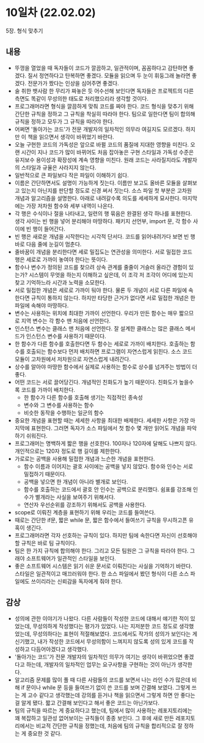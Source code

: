 # 10일차 (22.02.02)
5장. 형식 맞추기

## 내용
- 뚜껑을 열었을 때 독자들이 코드가 깔끔하고, 일관적이며, 꼼꼼하다고 감탄하면 좋겠다. 질서 정연하다고 탄복하면 좋겠다. 모듈을 읽으며 두 눈이 휘둥그래 놀라면 좋겠다. 전문가가 짰다는 인상을 심어주면 좋겠다.
- 술 취한 뱃사람 한 무리가 짜놓은 듯 어수선해 보인다면 독자들은 프로젝트의 다른 측면도 똑같이 무성의한 태도로 처리했으리라 생각할 것이다.
- 프로그래머라면 형식을 깔끔하게 맞춰 코드를 짜야 한다. 코드 형식을 맞추기 위해 간단한 규칙을 정하고 그 규칙을 착실히 따라야 한다. 팀으로 일한다면 팀이 합의해 규칙을 정하고 모두가 그 규칙을 따라야 한다.
- 어쩌면 '돌아가는 코드'가 전문 개발자의 일차적인 의무라 여길지도 모르겠다. 하지만 이 책을 읽으면서 생각이 바뀌었기 바란다.
- 오늘 구현한 코드의 가독성은 앞으로 바뀔 코드의 품질에 지대한 영향을 미친다. 오랜 시간이 지나 코드가 많이 바뀌어도 처음 잡아놓은 구현 스타일과 가독성 수준은 유지보수 용이성과 확장성에 계속 영향을 미친다. 원래 코드는 사라질지라도 개발자의 스타일과 규율은 사라지지 않는다.
- 일반적으로 큰 파일보다 작은 파일이 이해하기 쉽다.
- 이름은 간단하면서도 설명이 가능하게 짓는다. 이름만 보고도 올바른 모듈을 살펴보고 있는지 아닌지를 판단할 정도로 신경 써서 짓는다. 소스 파일 첫 부분은 고차원 개념과 알고리즘을 설명한다. 아래로 내려갈수록 의도를 세세하게 묘사한다. 마지막에는 가장 저차원 함수와 세부 내역이 나온다.
- 각 행은 수식이나 절을 나타내고, 일련의 행 묶음은 완결된 생각 하나를 표현한다. 생각 사이는 빈 행을 넣어 분리해야 마땅하다. 패키지 선언부, import 문, 각 함수 사이에 빈 행이 들어간다.
- 빈 행은 새로운 개념을 시작한다는 시각적 단서다. 코드를 읽어내려가다 보면 빈 행 바로 다음 줄에 눈길이 멈춘다.
- 줄바꿈이 개념을 분리한다면 세로 밀집도는 연관성을 의미한다. 서로 밀접한 코드 행은 세로로 가까이 놓여야 한다는 뜻이다.
- 함수나 변수가 정의된 코드를 찾으려 상속 관계를 줄줄이 거슬러 올라간 경험이 있는가? 시스템이 무엇을 하는지 이해하고 싶은데, 이 조각 저 조각이 어디에 있는지 찾고 기억하느라 시간과 노력을 소모한다.
- 서로 밀접한 개념은 세로로 가까이 둬야 한다. 물론 두 개념이 서로 다른 파일에 속한다면 규칙이 통하지 않는다. 하지만 타당한 근거가 없다면 서로 밀접한 개념은 한 파일에 속해야 마땅하다.
- 변수는 사용하는 위치에 최대한 가까이 선언한다. 우리가 만든 함수는 매우 짧으므로 지역 변수는 각 함수 맨 처음에 선언한다.
- 인스턴스 변수는 클래스 맨 처음에 선언한다. 잘 설계한 클래스는 많은 클래스 메서드가 인스턴스 변수를 사용하기 때문이다.
- 한 함수가 다른 함수를 호출한다면 두 함수는 세로로 가까이 배치한다. 호출하는 함수를 호출되는 함수보다 먼저 배치하면 프로그램이 자연스럽게 읽힌다. 소스 코드 모듈이 고차원에서 저차원으로 자연스럽게 내려간다.
- 상수를 알아야 마땅한 함수에서 실제로 사용하는 함수로 상수를 넘겨주는 방법이 더 좋다.
- 어떤 코드는 서로 끌어당긴다. 개념적인 친화도가 높기 때문이다. 친화도가 높을수록 코드를 가까이 배치한다.
  - 한 함수가 다른 함수를 호출해 생기는 직접적인 종속성
  - 변수와 그 변수를 사용하는 함수
  - 비슷한 동작을 수행하는 일군의 함수
- 중요한 개념을 표현할 때는 세세한 사항을 최대한 배제한다. 세세한 사항은 가장 마지막에 표현한다. 그러면 독자가 소스 파일에서 첫 함수 몇 개만 읽어도 개념을 파악하기 쉬워진다.
- 프로그래머는 명백하게 짧은 행을 선호한다. 100자나 120자에 달해도 나쁘지 않다. 개인적으로는 120자 정도로 행 길이를 제한한다.
- 가로로는 공백을 사용해 밀접한 개념과 느슨한 개념을 표현한다.
  - 함수 이름과 이어지는 괄호 사이에는 공백을 넣지 않았다. 함수와 인수는 서로 밀접하기 때문이다. 
  - 공백을 넣으면 한 개념이 아니라 별개로 보인다.
  - 함수를 호출하는 코드에서 괄호 안 인수는 공백으로 분리했다. 쉼표를 강조해 인수가 별개라는 사실을 보여주기 위해서다.
  - 연산자 우선순위를 강조하기 위해서도 공백을 사용한다.
- scope로 이뤄진 계층을 표현하기 위해 우리는 코드를 들여쓴다.
- 때로는 간단한 if문, 짧은 while 문, 짧은 함수에서 들여쓰기 규칙을 무시하고픈 유혹이 생긴다.
- 프로그래머라면 각자 선호하는 규칙이 있다. 하지만 팀에 속한다면 자신이 선호해야 할 규칙은 바로 팀 규칙이다.
- 팀은 한 가지 규칙에 합의해야 한다. 그리고 모든 팀원은 그 규칙을 따라야 한다. 그래야 소프트웨어가 일관적인 스타일을 보인다.
- 좋은 소프트웨어 시스템은 읽기 쉬운 문서로 이뤄진다는 사실을 기억하기 바란다. 스타일은 일관적이고 매끄러워야 한다. 한 소스 파일에서 봤던 형식이 다른 소스 파일에도 쓰이리라는 신뢰감을 독자에게 줘야 한다.

## 감상
- 성의에 관한 이야기가 나왔다. 다른 사람들이 작성한 코드에 대해서 얘기한 적이 있었는데, 무성의하게 작성했다는 평가가 있었다. 나는 지저분한 코드 정도로 생각했었는데, 무성의하다는 표현이 적절해보였다. 코드에서도 작가의 성의가 보인다는 게 신기했고, 내가 작성한 코드에서 무성의함이 느껴지지 않도록 성의 있게 코드를 작성하고 다듬어야겠다고 생각했다.
- '돌아가는 코드'가 전문 개발자의 일차적인 의무가 여기는 생각이 바뀌었으면 좋겠다고 하는데, 개발자의 일차적인 업무는 요구사항을 구현하는 것이 아닌가 생각한다.
- 알고리즘 문제를 많이 풀 때 다른 사람들의 코드를 보면서 나는 라인 수가 많은데 비해 if 문이나 while 문 등을 들여쓰기 없이 쓴 코드를 보며 간결해 보였다. 그렇게 쓰는 게 고수 같다고 생각했는데 강의를 듣거나 책을 읽으면서 그렇게 하면 안 좋다는 걸 알게 됐다. 짧고 간결해 보인다고 해서 좋은 코드는 아닌가보다.
- 팀의 규칙을 따르는 게 중요하다고 했는데, 팀에서 많이 사용하는 레포지토리에는 꽤 복잡하고 일관성 없어보이는 규칙들이 종종 보인다. 그 후에 새로 만든 레포지토리에서는 비교적 간단한 규칙을 정했는데, 처음에 팀의 규칙을 합리적으로 잘 정하는 게 중요한 것 같다.
